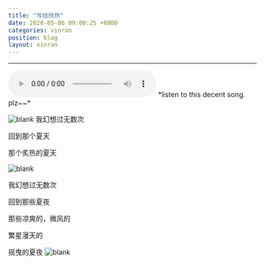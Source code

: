 ```yaml
---
title: "写给欣然"
date: 2020-05-06 09:00:25 +0800
categories: xinran
position: blog
layout: xinran
---
```


---

<audio controls="controls">
    <source src="http://music.163.com/song/media/outer/url?id=1409370633.mp3" type="audio/ogg">
    <source src="http://music.163.com/song/media/outer/url?id=1409370633.mp3" type="audio/mpeg">
<embed height="50" width="1500" src="http://music.163.com/song/media/outer/url?id=1409370633.mp3" />
</audio>
*listen to this decent song. plz~~*

![blank](/assets/img/placeholder.png)
我幻想过无数次

回到那个夏天

那个炙热的夏天

![blank](/assets/img/placeholder.png)

我幻想过无数次  

回到那些夏夜

那些凉爽的，微风的

繁星漫天的

摇曳的夏夜
![blank](/assets/img/placeholder.png)